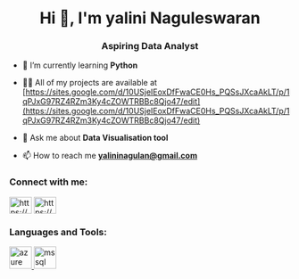  <h1 align="center">Hi 👋, I'm yalini Naguleswaran</h1>
<h3 align="center">Aspiring Data Analyst</h3>

- 🌱 I’m currently learning **Python**

- 👨‍💻 All of my projects are available at [https://sites.google.com/d/10USjeIEoxDfFwaCE0Hs_PQSsJXcaAkLT/p/1qPJxG97RZ4RZm3Ky4cZOWTRBBc8Qjo47/edit](https://sites.google.com/d/10USjeIEoxDfFwaCE0Hs_PQSsJXcaAkLT/p/1qPJxG97RZ4RZm3Ky4cZOWTRBBc8Qjo47/edit)

- 💬 Ask me about **Data Visualisation tool**

- 📫 How to reach me **yalininagulan@gmail.com**

<h3 align="left">Connect with me:</h3>
<p align="left">
<a href="https://linkedin.com/in/https://www.linkedin.com/in/yalini-naguleswaran-48283831b/" target="blank"><img align="center" src="https://raw.githubusercontent.com/rahuldkjain/github-profile-readme-generator/master/src/images/icons/Social/linked-in-alt.svg" alt="https://www.linkedin.com/in/yalini-naguleswaran-48283831b/" height="30" width="40" /></a>
<a href="https://medium.com/https://medium.com/@yalininagulan" target="blank"><img align="center" src="https://raw.githubusercontent.com/rahuldkjain/github-profile-readme-generator/master/src/images/icons/Social/medium.svg" alt="https://medium.com/@yalininagulan" height="30" width="40" /></a>
</p>

<h3 align="left">Languages and Tools:</h3>
<p align="left"> <a href="https://azure.microsoft.com/en-in/" target="_blank" rel="noreferrer"> <img src="https://www.vectorlogo.zone/logos/microsoft_azure/microsoft_azure-icon.svg" alt="azure" width="40" height="40"/> </a> <a href="https://www.microsoft.com/en-us/sql-server" target="_blank" rel="noreferrer"> <img src="https://www.svgrepo.com/show/303229/microsoft-sql-server-logo.svg" alt="mssql" width="40" height="40"/> </a> </p>

